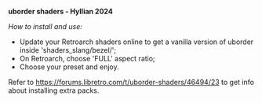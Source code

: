 **uborder shaders - Hyllian 2024**

*How to install and use:*

  - Update your Retroarch shaders online to get a vanilla version of uborder inside 'shaders_slang/bezel/';
  - On Retroarch, choose 'FULL' aspect ratio;
  - Choose your preset and enjoy.

Refer to https://forums.libretro.com/t/uborder-shaders/46494/23 to get info about installing extra packs.

